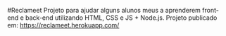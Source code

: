 #Reclameet
Projeto para ajudar alguns alunos meus a aprenderem front-end e back-end utilizando HTML, CSS e JS + Node.js.
Projeto publicado em: https://reclameet.herokuapp.com/
